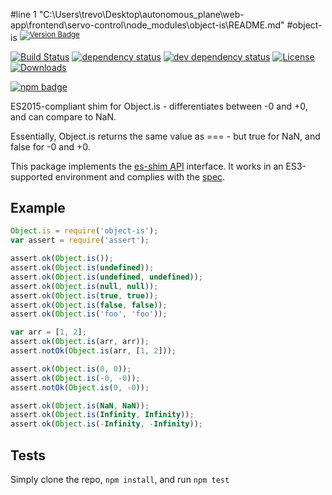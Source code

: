 #line 1 "C:\\Users\\trevo\\Desktop\\autonomous_plane\\web-app\\frontend\\servo-control\\node_modules\\object-is\\README.md"
#object-is <sup>[![Version Badge][2]][1]</sup>

[![Build Status][3]][4]
[![dependency status][5]][6]
[![dev dependency status][7]][8]
[![License][license-image]][license-url]
[![Downloads][downloads-image]][downloads-url]

[![npm badge][11]][1]

ES2015-compliant shim for Object.is - differentiates between -0 and +0, and can compare to NaN.

Essentially, Object.is returns the same value as === - but true for NaN, and false for -0 and +0.

This package implements the [es-shim API](https://github.com/es-shims/api) interface. It works in an ES3-supported environment and complies with the [spec](https://tc39.es/ecma262).

## Example

```js
Object.is = require('object-is');
var assert = require('assert');

assert.ok(Object.is());
assert.ok(Object.is(undefined));
assert.ok(Object.is(undefined, undefined));
assert.ok(Object.is(null, null));
assert.ok(Object.is(true, true));
assert.ok(Object.is(false, false));
assert.ok(Object.is('foo', 'foo'));

var arr = [1, 2];
assert.ok(Object.is(arr, arr));
assert.notOk(Object.is(arr, [1, 2]));

assert.ok(Object.is(0, 0));
assert.ok(Object.is(-0, -0));
assert.notOk(Object.is(0, -0));

assert.ok(Object.is(NaN, NaN));
assert.ok(Object.is(Infinity, Infinity));
assert.ok(Object.is(-Infinity, -Infinity));
```

## Tests
Simply clone the repo, `npm install`, and run `npm test`

[1]: https://npmjs.org/package/object-is
[2]: http://versionbadg.es/es-shims/object-is.svg
[3]: https://travis-ci.org/es-shims/object-is.svg
[4]: https://travis-ci.org/es-shims/object-is
[5]: https://david-dm.org/es-shims/object-is.svg
[6]: https://david-dm.org/es-shims/object-is
[7]: https://david-dm.org/es-shims/object-is/dev-status.svg
[8]: https://david-dm.org/es-shims/object-is#info=devDependencies
[11]: https://nodei.co/npm/object-is.png?downloads=true&stars=true
[license-image]: http://img.shields.io/npm/l/object-is.svg
[license-url]: LICENSE
[downloads-image]: http://img.shields.io/npm/dm/object-is.svg
[downloads-url]: http://npm-stat.com/charts.html?package=object-is

